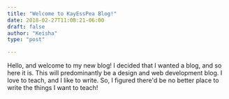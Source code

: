 ```yaml
---
title: "Welcome to KayEssPea Blog!"
date: 2018-02-27T11:08:21-06:00
draft: false
author: "Keisha"
type: "post"

---
```


Hello, and welcome to my new blog! I decided that I wanted a blog, and so here it is. This will predominantly be a design and web development blog. I love to teach, and I like to write. So, I figured there'd be no better place to write the things I want to teach!